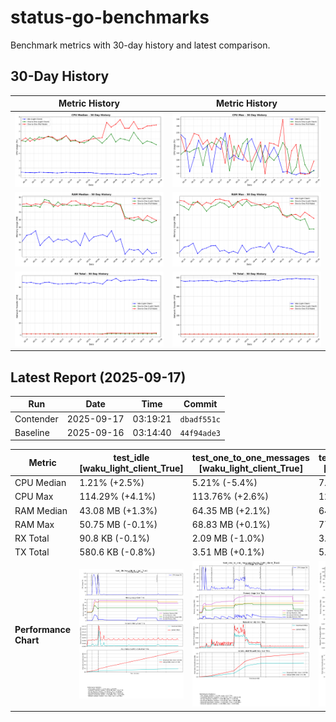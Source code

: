 # status-go-benchmarks

Benchmark metrics with 30-day history and latest comparison.

## 30-Day History

| Metric History                                         | Metric History                                     |
|--------------------------------------------------------|----------------------------------------------------|
| ![cpu_median_history.png](docs/cpu_median_history.png) | ![cpu_max_history.png](docs/cpu_max_history.png)   |
| ![ram_median_history.png](docs/ram_median_history.png) | ![ram_max_history.png](docs/ram_max_history.png)   |
| ![rx_total_history.png](docs/rx_total_history.png)     | ![tx_total_history.png](docs/tx_total_history.png) |

## Latest Report (2025-09-17)

| Run       | Date       | Time     | Commit      |
|-----------|------------|----------|-------------|
| Contender | 2025-09-17 | 03:19:21 | `dbadf551c` |
| Baseline  | 2025-09-16 | 03:14:40 | `44f94ade3` |

| Metric                | test_idle<br>[waku_light_client_True]                                                                                            | test_one_to_one_messages<br>[waku_light_client_True]                                                                                                           | test_one_to_one_messages<br>[waku_light_client_False]                                                                                                            |
|-----------------------|----------------------------------------------------------------------------------------------------------------------------------|----------------------------------------------------------------------------------------------------------------------------------------------------------------|------------------------------------------------------------------------------------------------------------------------------------------------------------------|
| CPU Median            | 1.21% (+2.5%)                                                                                                                    | 5.21% (-5.4%)                                                                                                                                                  | 7.90% (+1.2%)                                                                                                                                                    |
| CPU Max               | 114.29% (+4.1%)                                                                                                                  | 113.76% (+2.6%)                                                                                                                                                | 128.19% (+16.6%)                                                                                                                                                 |
| RAM Median            | 43.08 MB (+1.3%)                                                                                                                 | 64.35 MB (+2.1%)                                                                                                                                               | 64.68 MB (-2.2%)                                                                                                                                                 |
| RAM Max               | 50.75 MB (-0.1%)                                                                                                                 | 68.83 MB (+0.1%)                                                                                                                                               | 77.30 MB (-3.1%)                                                                                                                                                 |
| RX Total              | 90.8 KB (-0.1%)                                                                                                                  | 2.09 MB (-1.0%)                                                                                                                                                | 3.47 MB (+15.0%)                                                                                                                                                 |
| TX Total              | 580.6 KB (-0.8%)                                                                                                                 | 3.51 MB (+0.1%)                                                                                                                                                | 5.42 MB (+4.9%)                                                                                                                                                  |
| **Performance Chart** | ![test_idle[waku_light_client_True]](benchmarks/20250917T031921_dbadf551c/test_idle[waku_light_client_True]-20250917-031149.png) | ![test_one_to_one_messages[waku_light_client_True]](benchmarks/20250917T031921_dbadf551c/test_one_to_one_messages[waku_light_client_True]-20250917-031836.png) | ![test_one_to_one_messages[waku_light_client_False]](benchmarks/20250917T031921_dbadf551c/test_one_to_one_messages[waku_light_client_False]-20250917-031507.png) |

